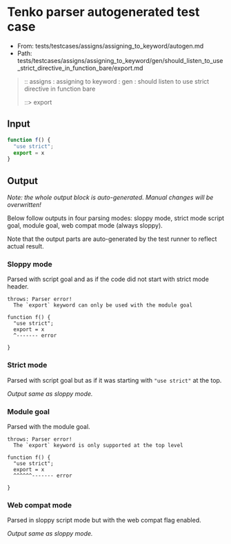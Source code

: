 # Tenko parser autogenerated test case

- From: tests/testcases/assigns/assigning_to_keyword/autogen.md
- Path: tests/testcases/assigns/assigning_to_keyword/gen/should_listen_to_use_strict_directive_in_function_bare/export.md

> :: assigns : assigning to keyword : gen : should listen to use strict directive in function bare
>
> ::> export

## Input


`````js
function f() {
  "use strict";
  export = x
}
`````

## Output

_Note: the whole output block is auto-generated. Manual changes will be overwritten!_

Below follow outputs in four parsing modes: sloppy mode, strict mode script goal, module goal, web compat mode (always sloppy).

Note that the output parts are auto-generated by the test runner to reflect actual result.

### Sloppy mode

Parsed with script goal and as if the code did not start with strict mode header.

`````
throws: Parser error!
  The `export` keyword can only be used with the module goal

function f() {
  "use strict";
  export = x
  ^------- error

}
`````

### Strict mode

Parsed with script goal but as if it was starting with `"use strict"` at the top.

_Output same as sloppy mode._

### Module goal

Parsed with the module goal.

`````
throws: Parser error!
  The `export` keyword is only supported at the top level

function f() {
  "use strict";
  export = x
  ^^^^^^------- error

}
`````


### Web compat mode

Parsed in sloppy script mode but with the web compat flag enabled.

_Output same as sloppy mode._
